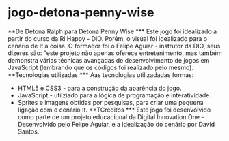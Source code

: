 # jogo-detona-penny-wise

**De Detona Ralph para Detona Penny Wise ***
Este jogo foi idealizado a partir do curso da Ri Happy - DIO. Porém, o visual foi idealizado para o cenário de It a coisa. O formador foi o Felipe Aguiar - instrutor da DIO, seus dizeres são: "este projeto não apenas oferece entretenimento, mas também demonstra várias técnicas avançadas de desenvolvimento de jogos em JavaScript (lembrando que os códigos foi realizado pelo mesmo).
**Tecnologias utilizadas ***
Aas tecnologias utilizadadas formas:
- HTML5 e CSS3 - para a construção da aparência do jogo.
- JavaScript - utilziado para a lógica de programação e interatividade.
- Sprites e imagens obtidas por pesquisas, para criar uma pequena ligação com o cenário It.
**TCréditos ***
Este jogo foi desenvolvido como parte de um projeto educacional da Digital Innovation One - Desenvolvido pelo Felipe Aguiar, e a idealização do cenário por David Santos.
